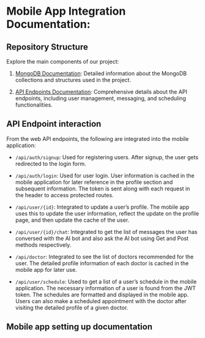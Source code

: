 # Mobile App Integration Documentation:

## Repository Structure

Explore the main components of our project:

1. [MongoDB Documentation](./mongodb_structure.md): Detailed information about the MongoDB collections and structures used in the project.

2. [API Endpoints Documentation](./webapi.md): Comprehensive details about the API endpoints, including user management, messaging, and scheduling functionalities.

## API Endpoint interaction

From the web API endpoints, the following are integrated into the mobile application:

- `/api/auth/signup`: Used for registering users. After signup, the user gets redirected to the login form.

- `/api/auth/login`: Used for user login. User information is cached in the mobile application for later reference in the profile section and subsequent information. The token is sent along with each request in the header to access protected routes.

- `/api/user/{id}`: Integrated to update a user’s profile. The mobile app uses this to update the user information, reflect the update on the profile page, and then update the cache of the user.

- `/api/user/{id}/chat`: Integrated to get the list of messages the user has conversed with the AI bot and also ask the AI bot using Get and Post methods respectively.

- `/api/doctor`: Integrated to see the list of doctors recommended for the user. The detailed profile information of each doctor is cached in the mobile app for later use.

- `/api/user/schedule`: Used to get a list of a user’s schedule in the mobile application. The necessary information of a user is found from the JWT token. The schedules are formatted and displayed in the mobile app. Users can also make a scheduled appointment with the doctor after visiting the detailed profile of a given doctor.

## Mobile app setting up documentation
